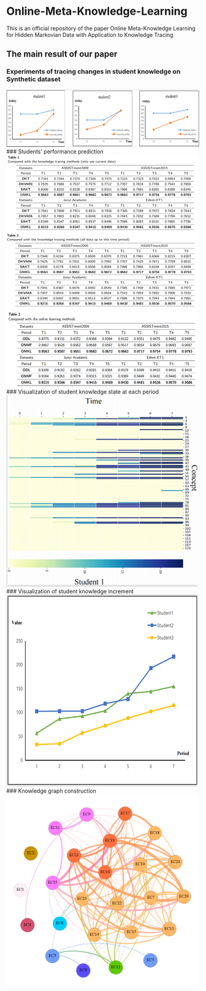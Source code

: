 # Online-Meta-Knowledge-Learning
This is an official repository of the paper Online Meta-Knowledge Learning for Hidden Markovian Data with Application to Knowledge Tracing

## The main result of our paper
### Experiments of tracing changes in student knowledge on Synthetic dataset
<img src="https://github.com/DaiGuagua/Online-Meta-Knowledge-Learning/blob/main/image/simulation.png" width="550" height="150" alt="The blue line in the figure represents the actual student ability change curve, while the orange line represents the change curve of student ability learned by the OMKL algorithm."/>
### Students' performance prediction
<img src="https://github.com/DaiGuagua/Online-Meta-Knowledge-Learning/blob/main/image/Table1.png"  width="500" height="200">
<img src="https://github.com/DaiGuagua/Online-Meta-Knowledge-Learning/blob/main/image/Table2.png"  width="500" height="200">
<img src="https://github.com/DaiGuagua/Online-Meta-Knowledge-Learning/blob/main/image/Table3.png"  width="500" height="200">
### Visualization of student knowledge state at each period
<img src="https://github.com/DaiGuagua/Online-Meta-Knowledge-Learning/blob/main/image/09_kt.png"  width="500" height="500">
### Visualization of student knowledge increment
<img src="https://github.com/DaiGuagua/Online-Meta-Knowledge-Learning/blob/main/image/incement.png"  width="500" height="500">
### Knowledge graph construction
<img src="https://github.com/DaiGuagua/Online-Meta-Knowledge-Learning/blob/main/image/knowGra.png"  width="500" height="500">
